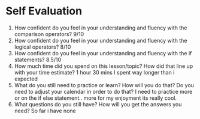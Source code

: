 # Self Evaluation

1. How confident do you feel in your understanding and fluency with the comparison operators?
9/10
1. How confident do you feel in your understanding and fluency with the logical operators?
8/10
1. How confident do you feel in your understanding and fluency with the if statements?
8.5/10
1. How much time did you spend on this lesson/topic? How did that line up with your time estimate? 1 hour 30 mins I spent way longer than i expected
1. What do you still need to practice or learn? How will you do that? Do you need to adjust your calendar in order to do that?
I need to practice more or on the if else statement.. more for my enjoyment its really cool.
1. What questions do you still have? How will you get the answers you need?
So far i have none
